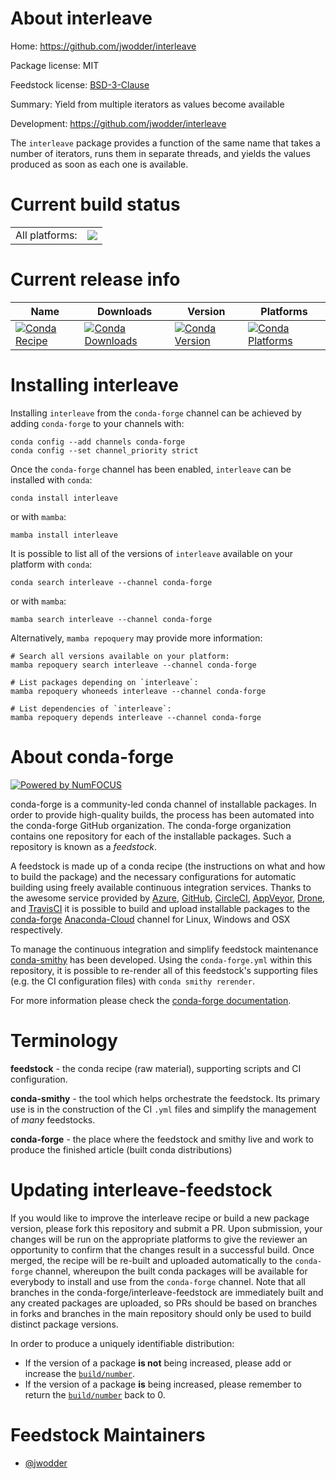 About interleave
================

Home: https://github.com/jwodder/interleave

Package license: MIT

Feedstock license: [BSD-3-Clause](https://github.com/conda-forge/interleave-feedstock/blob/main/LICENSE.txt)

Summary: Yield from multiple iterators as values become available

Development: https://github.com/jwodder/interleave

The `interleave` package provides a function of the same name that takes a
number of iterators, runs them in separate threads, and yields the values
produced as soon as each one is available.


Current build status
====================


<table><tr><td>All platforms:</td>
    <td>
      <a href="https://dev.azure.com/conda-forge/feedstock-builds/_build/latest?definitionId=15059&branchName=main">
        <img src="https://dev.azure.com/conda-forge/feedstock-builds/_apis/build/status/interleave-feedstock?branchName=main">
      </a>
    </td>
  </tr>
</table>

Current release info
====================

| Name | Downloads | Version | Platforms |
| --- | --- | --- | --- |
| [![Conda Recipe](https://img.shields.io/badge/recipe-interleave-green.svg)](https://anaconda.org/conda-forge/interleave) | [![Conda Downloads](https://img.shields.io/conda/dn/conda-forge/interleave.svg)](https://anaconda.org/conda-forge/interleave) | [![Conda Version](https://img.shields.io/conda/vn/conda-forge/interleave.svg)](https://anaconda.org/conda-forge/interleave) | [![Conda Platforms](https://img.shields.io/conda/pn/conda-forge/interleave.svg)](https://anaconda.org/conda-forge/interleave) |

Installing interleave
=====================

Installing `interleave` from the `conda-forge` channel can be achieved by adding `conda-forge` to your channels with:

```
conda config --add channels conda-forge
conda config --set channel_priority strict
```

Once the `conda-forge` channel has been enabled, `interleave` can be installed with `conda`:

```
conda install interleave
```

or with `mamba`:

```
mamba install interleave
```

It is possible to list all of the versions of `interleave` available on your platform with `conda`:

```
conda search interleave --channel conda-forge
```

or with `mamba`:

```
mamba search interleave --channel conda-forge
```

Alternatively, `mamba repoquery` may provide more information:

```
# Search all versions available on your platform:
mamba repoquery search interleave --channel conda-forge

# List packages depending on `interleave`:
mamba repoquery whoneeds interleave --channel conda-forge

# List dependencies of `interleave`:
mamba repoquery depends interleave --channel conda-forge
```


About conda-forge
=================

[![Powered by
NumFOCUS](https://img.shields.io/badge/powered%20by-NumFOCUS-orange.svg?style=flat&colorA=E1523D&colorB=007D8A)](https://numfocus.org)

conda-forge is a community-led conda channel of installable packages.
In order to provide high-quality builds, the process has been automated into the
conda-forge GitHub organization. The conda-forge organization contains one repository
for each of the installable packages. Such a repository is known as a *feedstock*.

A feedstock is made up of a conda recipe (the instructions on what and how to build
the package) and the necessary configurations for automatic building using freely
available continuous integration services. Thanks to the awesome service provided by
[Azure](https://azure.microsoft.com/en-us/services/devops/), [GitHub](https://github.com/),
[CircleCI](https://circleci.com/), [AppVeyor](https://www.appveyor.com/),
[Drone](https://cloud.drone.io/welcome), and [TravisCI](https://travis-ci.com/)
it is possible to build and upload installable packages to the
[conda-forge](https://anaconda.org/conda-forge) [Anaconda-Cloud](https://anaconda.org/)
channel for Linux, Windows and OSX respectively.

To manage the continuous integration and simplify feedstock maintenance
[conda-smithy](https://github.com/conda-forge/conda-smithy) has been developed.
Using the ``conda-forge.yml`` within this repository, it is possible to re-render all of
this feedstock's supporting files (e.g. the CI configuration files) with ``conda smithy rerender``.

For more information please check the [conda-forge documentation](https://conda-forge.org/docs/).

Terminology
===========

**feedstock** - the conda recipe (raw material), supporting scripts and CI configuration.

**conda-smithy** - the tool which helps orchestrate the feedstock.
                   Its primary use is in the construction of the CI ``.yml`` files
                   and simplify the management of *many* feedstocks.

**conda-forge** - the place where the feedstock and smithy live and work to
                  produce the finished article (built conda distributions)


Updating interleave-feedstock
=============================

If you would like to improve the interleave recipe or build a new
package version, please fork this repository and submit a PR. Upon submission,
your changes will be run on the appropriate platforms to give the reviewer an
opportunity to confirm that the changes result in a successful build. Once
merged, the recipe will be re-built and uploaded automatically to the
`conda-forge` channel, whereupon the built conda packages will be available for
everybody to install and use from the `conda-forge` channel.
Note that all branches in the conda-forge/interleave-feedstock are
immediately built and any created packages are uploaded, so PRs should be based
on branches in forks and branches in the main repository should only be used to
build distinct package versions.

In order to produce a uniquely identifiable distribution:
 * If the version of a package **is not** being increased, please add or increase
   the [``build/number``](https://docs.conda.io/projects/conda-build/en/latest/resources/define-metadata.html#build-number-and-string).
 * If the version of a package **is** being increased, please remember to return
   the [``build/number``](https://docs.conda.io/projects/conda-build/en/latest/resources/define-metadata.html#build-number-and-string)
   back to 0.

Feedstock Maintainers
=====================

* [@jwodder](https://github.com/jwodder/)

